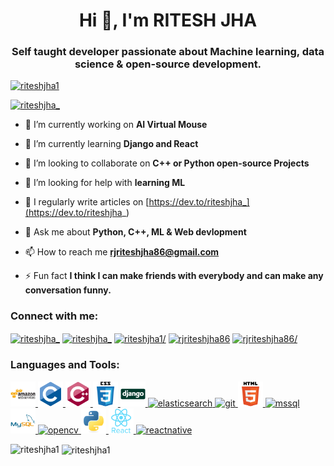 <h1 align="center">Hi 👋, I'm RITESH JHA</h1>
<h3 align="center">Self taught developer passionate about Machine learning, data science & open-source development.</h3>

<p align="left"> <a href="https://github.com/ryo-ma/github-profile-trophy"><img src="https://github-profile-trophy.vercel.app/?username=riteshjha1" alt="riteshjha1" /></a> </p>

<p align="left"> <a href="https://twitter.com/riteshjha_" target="blank"><img src="https://img.shields.io/twitter/follow/riteshjha_?logo=twitter&style=for-the-badge" alt="riteshjha_" /></a> </p>

- 🔭 I’m currently working on **AI Virtual Mouse**

- 🌱 I’m currently learning **Django and React**

- 👯 I’m looking to collaborate on **C++ or Python open-source Projects**

- 🤝 I’m looking for help with **learning ML**

- 📝 I regularly write articles on [https://dev.to/riteshjha_](https://dev.to/riteshjha_)

- 💬 Ask me about **Python, C++, ML & Web devlopment**

- 📫 How to reach me **rjriteshjha86@gmail.com**

- ⚡ Fun fact **I think I can make friends with everybody and can make any conversation funny.**

<h3 align="left">Connect with me:</h3>
<p align="left">
<a href="https://dev.to/riteshjha_" target="blank"><img align="center" src="https://cdn.jsdelivr.net/npm/simple-icons@3.0.1/icons/dev-dot-to.svg" alt="riteshjha_" height="30" width="40" /></a>
<a href="https://twitter.com/riteshjha_" target="blank"><img align="center" src="https://cdn.jsdelivr.net/npm/simple-icons@3.0.1/icons/twitter.svg" alt="riteshjha_" height="30" width="40" /></a>
<a href="https://linkedin.com/in/riteshjha1/" target="blank"><img align="center" src="https://cdn.jsdelivr.net/npm/simple-icons@3.0.1/icons/linkedin.svg" alt="riteshjha1/" height="30" width="40" /></a>
<a href="https://www.hackerrank.com/rjriteshjha86" target="blank"><img align="center" src="https://cdn.jsdelivr.net/npm/simple-icons@3.0.1/icons/hackerrank.svg" alt="rjriteshjha86" height="30" width="40" /></a>
<a href="https://www.leetcode.com/rjriteshjha86/" target="blank"><img align="center" src="https://cdn.jsdelivr.net/npm/simple-icons@3.0.1/icons/leetcode.svg" alt="rjriteshjha86/" height="30" width="40" /></a>
</p>

<h3 align="left">Languages and Tools:</h3>
<p align="left"> <a href="https://aws.amazon.com" target="_blank"> <img src="https://raw.githubusercontent.com/devicons/devicon/master/icons/amazonwebservices/amazonwebservices-original-wordmark.svg" alt="aws" width="40" height="40"/> </a> <a href="https://www.cprogramming.com/" target="_blank"> <img src="https://raw.githubusercontent.com/devicons/devicon/master/icons/c/c-original.svg" alt="c" width="40" height="40"/> </a> <a href="https://www.w3schools.com/cpp/" target="_blank"> <img src="https://raw.githubusercontent.com/devicons/devicon/master/icons/cplusplus/cplusplus-original.svg" alt="cplusplus" width="40" height="40"/> </a> <a href="https://www.w3schools.com/css/" target="_blank"> <img src="https://raw.githubusercontent.com/devicons/devicon/master/icons/css3/css3-original-wordmark.svg" alt="css3" width="40" height="40"/> </a> <a href="https://www.djangoproject.com/" target="_blank"> <img src="https://raw.githubusercontent.com/devicons/devicon/master/icons/django/django-original.svg" alt="django" width="40" height="40"/> </a> <a href="https://www.elastic.co" target="_blank"> <img src="https://www.vectorlogo.zone/logos/elastic/elastic-icon.svg" alt="elasticsearch" width="40" height="40"/> </a> <a href="https://git-scm.com/" target="_blank"> <img src="https://www.vectorlogo.zone/logos/git-scm/git-scm-icon.svg" alt="git" width="40" height="40"/> </a> <a href="https://www.w3.org/html/" target="_blank"> <img src="https://raw.githubusercontent.com/devicons/devicon/master/icons/html5/html5-original-wordmark.svg" alt="html5" width="40" height="40"/> </a> <a href="https://www.microsoft.com/en-us/sql-server" target="_blank"> <img src="https://cdn.worldvectorlogo.com/logos/microsoft-sql-server.svg" alt="mssql" width="40" height="40"/> </a> <a href="https://www.mysql.com/" target="_blank"> <img src="https://raw.githubusercontent.com/devicons/devicon/master/icons/mysql/mysql-original-wordmark.svg" alt="mysql" width="40" height="40"/> </a> <a href="https://opencv.org/" target="_blank"> <img src="https://www.vectorlogo.zone/logos/opencv/opencv-icon.svg" alt="opencv" width="40" height="40"/> </a> <a href="https://www.python.org" target="_blank"> <img src="https://raw.githubusercontent.com/devicons/devicon/master/icons/python/python-original.svg" alt="python" width="40" height="40"/> </a> <a href="https://reactjs.org/" target="_blank"> <img src="https://raw.githubusercontent.com/devicons/devicon/master/icons/react/react-original-wordmark.svg" alt="react" width="40" height="40"/> </a> <a href="https://reactnative.dev/" target="_blank"> <img src="https://reactnative.dev/img/header_logo.svg" alt="reactnative" width="40" height="40"/> </a> </p>

<p><img align="left" src="https://github-readme-stats.vercel.app/api/top-langs?username=riteshjha1&show_icons=true&locale=en&layout=compact" alt="riteshjha1" /></p>

<p>&nbsp;<img align="center" src="https://github-readme-stats.vercel.app/api?username=riteshjha1&show_icons=true&locale=en" alt="riteshjha1" /></p>
